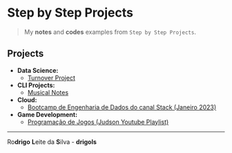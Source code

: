 # Step by Step Projects

> My **notes** and **codes** examples from `Step by Step Projects`.

## Projects

 - **Data Science:**
   - [Turnover Project](projects/data-science/turnover-project)
 - **CLI Projects:**
   - [Musical Notes](projects/cli/musical-notes)
 - **Cloud:**
   - [Bootcamp de Engenharia de Dados do canal Stack (Janeiro 2023)](projects/cloud/eng-data-2023-01)
 - **Game Development:**
   - [Programação de Jogos (Judson Youtube Playlist)](projects/game-dev/judson-game-dev)

---

Ro**drigo** **L**eite da **S**ilva - **drigols**
